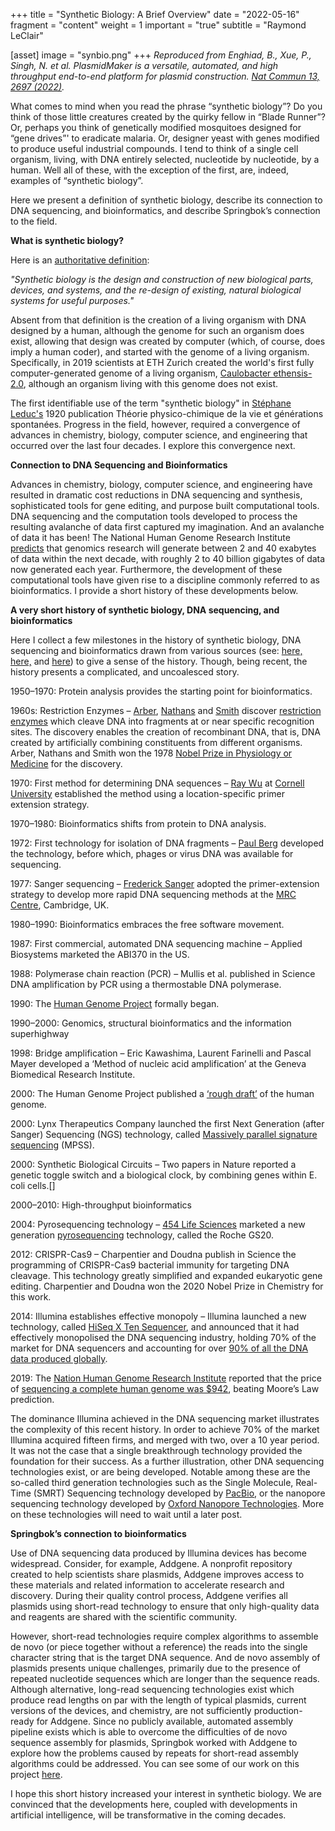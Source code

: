 +++
title = "Synthetic Biology: A Brief Overview"
date = "2022-05-16"
fragment = "content"
weight = 1
important = "true"
subtitle = "Raymond LeClair"

[asset]
    image = "synbio.png"
+++
*Reproduced from Enghiad, B., Xue, P., Singh, N. et al. PlasmidMaker is a versatile, automated, and high throughput end-to-end platform for plasmid construction. [Nat Commun 13, 2697 (2022)](https://doi.org/10.1038/s41467-022-30355-y).*


What comes to mind when you read the phrase “synthetic biology”? Do you think of those little creatures created by the quirky fellow in “Blade Runner”? Or, perhaps you think of genetically modified mosquitoes designed for “gene drives”' to eradicate malaria. Or, designer yeast with genes modified to produce useful industrial compounds. I tend to think of a single cell organism, living, with DNA entirely selected, nucleotide by nucleotide, by a human. Well all of these, with the exception of the first, are, indeed, examples of “synthetic biology”.

Here we present a definition of synthetic biology, describe its connection to DNA sequencing, and bioinformatics, and describe Springbok’s connection to the field.

**What is synthetic biology?**

Here is an [authoritative definition](https://www.nature.com/subjects/synthetic-biology):

*"Synthetic biology is the design and construction of new biological parts, devices, and systems, and the re-design of existing, natural biological systems for useful purposes."*

Absent from that definition is the creation of a living organism with DNA designed by a human, although the genome for such an organism does exist, allowing that design was created by computer (which, of course, does imply a human coder), and started with the genome of a living organism. Specifically, in 2019 scientists at ETH Zurich created the world's first fully computer-generated genome of a living organism, [Caulobacter ethensis-2.0](https://www.sciencedaily.com/releases/2019/04/190401171343.htm), although an organism living with this genome does not exist.

The first identifiable use of the term "synthetic biology" in [Stéphane Leduc's](https://en.wikipedia.org/wiki/St%C3%A9phane_Leduc) 1920 publication Théorie physico-chimique de la vie et générations spontanées. Progress in the field, however, required a convergence of advances in chemistry, biology, computer science, and engineering that occurred over the last four decades. I explore this convergence next.

**Connection to DNA Sequencing and Bioinformatics**

Advances in chemistry, biology, computer science, and engineering have resulted in dramatic cost reductions in DNA sequencing and synthesis, sophisticated tools for gene editing, and purpose built computational tools. DNA sequencing and the computation tools developed to process the resulting avalanche of data first captured my imagination. And an avalanche of data it has been! The National Human Genome Research Institute [predicts](https://www.genome.gov/about-genomics/fact-sheets/Genomic-Data-Science#:~:text=As%20biomedical%20research%20projects%20and,data%20now%20generated%20each%20year) that genomics research will generate between 2 and 40 exabytes of data within the next decade, with roughly 2 to 40 billion gigabytes of data now generated each year. Furthermore, the development of these computational tools have given rise to a discipline commonly referred to as bioinformatics. I provide a short history of these developments below.

**A very short history of synthetic biology, DNA sequencing, and bioinformatics**

Here I collect a few milestones in the history of synthetic biology, DNA sequencing and bioinformatics drawn from various sources (see: [here,](https://www.researchgate.net/profile/Jeff-Gauthier/publication/326839021_A_Brief_History_of_Bioinformatics/links/5d6e7e83299bf16522f2c6f0/A-Brief-History-of-Bioinformatics.pdf) [here,](https://ebrc.org/what-is-synbio/) and [here](https://academic.oup.com/jimb/article/45/7/449/5996678)) to give a sense of the history. Though, being recent, the history presents a complicated, and uncoalesced story.

1950–1970: Protein analysis provides the starting point for bioinformatics.

1960s: Restriction Enzymes – [Arber](https://en.wikipedia.org/wiki/Werner_Arber), [Nathans](https://en.wikipedia.org/wiki/Daniel_Nathans) and [Smith](https://en.wikipedia.org/wiki/Hamilton_O._Smith) discover [restriction enzymes](https://en.wikipedia.org/wiki/Restriction_enzyme) which cleave DNA into fragments at or near specific recognition sites. The discovery enables the creation of recombinant DNA, that is, DNA created by artificially combining constituents from different organisms. Arber, Nathans and Smith won the 1978 [Nobel Prize in Physiology or Medicine](https://en.wikipedia.org/wiki/Nobel_Prize_in_Physiology_or_Medicine) for the discovery.

1970: First method for determining DNA sequences – [Ray Wu](https://en.wikipedia.org/wiki/Ray_Wu) at [Cornell University](https://en.wikipedia.org/wiki/Cornell_University) established the method using a location-specific primer extension strategy.

1970–1980: Bioinformatics shifts from protein to DNA analysis.

1972: First technology for isolation of DNA fragments – [Paul Berg](https://www.ncbi.nlm.nih.gov/pmc/articles/PMC389671/) developed the technology, before which, phages or virus DNA was available for sequencing.

1977: Sanger sequencing – [Frederick Sanger](https://en.wikipedia.org/wiki/Frederick_Sanger) adopted the primer-extension strategy to develop more rapid DNA sequencing methods at the [MRC Centre](https://en.wikipedia.org/wiki/Medical_Research_Council_(United_Kingdom)), Cambridge, UK.

1980–1990: Bioinformatics embraces the free software movement.

1987: First commercial, automated DNA sequencing machine – Applied Biosystems marketed the ABI370 in the US.

1988: Polymerase chain reaction (PCR) – Mullis et al. published in Science DNA amplification by PCR using a thermostable DNA polymerase.

1990: The [Human Genome Project](https://www.genome.gov/human-genome-project) formally began.

1990–2000: Genomics, structural bioinformatics and the information superhighway

1998: Bridge amplification – Eric Kawashima, Laurent Farinelli and Pascal Mayer developed a ‘Method of nucleic acid amplification’ at the Geneva Biomedical Research Institute.

2000: The Human Genome Project published a [‘rough draft’](https://www.nature.com/articles/30790) of the human genome.

2000: Lynx Therapeutics Company launched the first Next Generation (after Sanger) Sequencing (NGS) technology, called [Massively parallel signature sequencing](https://pubmed.ncbi.nlm.nih.gov/15251069/#:~:text=Massively%20parallel%20signature%20sequencing%20(MPSS)%20is%20one%20of%20the%20newest,molecules%20produced%20from%20each%20gene.) (MPSS).

2000: Synthetic Biological Circuits – Two papers in Nature reported a genetic toggle switch and a biological clock, by combining genes within E. coli cells.[]

2000–2010: High-throughput bioinformatics

2004: Pyrosequencing technology – [454 Life Sciences](https://www.ncbi.nlm.nih.gov/pmc/articles/PMC2347365/) marketed a new generation [pyrosequencing](https://www.sciencedirect.com/topics/neuroscience/pyrosequencing#:~:text=Pyrosequencing%20is%20a%20method%20of,than%20chain%20termination%20with%20dideoxynucleotides.) technology, called the Roche GS20.

2012: CRISPR-Cas9 – Charpentier and Doudna publish in Science the programming of CRISPR-Cas9 bacterial immunity for targeting DNA cleavage. This technology greatly simplified and expanded eukaryotic gene editing. Charpentier and Doudna won the 2020 Nobel Prize in Chemistry for this work.

2014: Illumina establishes effective monopoly – Illumina launched a new technology, called [HiSeq X Ten Sequencer](https://pubmed.ncbi.nlm.nih.gov/29320538/), and announced that it had effectively monopolised the DNA sequencing industry, holding 70% of the market for DNA sequencers and accounting for over [90% of all the DNA data produced globally](https://www.technologyreview.com/2014/02/18/173931/50-smartest-companies/).

2019: The [Nation Human Genome Research Institute](https://www.ncbi.nlm.nih.gov/pmc/articles/PMC7736650/) reported that the price of [sequencing a complete human genome was $942](https://frontlinegenomics.com/a-brief-history-of-next-generation-sequencing-ngs/), beating Moore’s Law prediction.

The dominance Illumina achieved in the DNA sequencing market illustrates the complexity of this recent history. In order to achieve 70% of the market Illumina acquired fifteen firms, and merged with two, over a 10 year period. It was not the case that a single breakthrough technology provided the foundation for their success. As a further illustration, other DNA sequencing technologies exist, or are being developed. Notable among these are the so-called third generation technologies such as the Single Molecule, Real-Time (SMRT) Sequencing technology developed by [PacBio](https://www.pacb.com/videos/video-overview-of-smrt-technology/#:~:text=PacBio's%20SMRT%20technology%20harnesses%20the,it%20occurs%20in%20real%20time), or the nanopore sequencing technology developed by [Oxford Nanopore Technologies](https://nanoporetech.com/how-it-works). More on these technologies will need to wait until a later post.

**Springbok’s connection to bioinformatics**

Use of DNA sequencing data produced by Illumina devices has become widespread. Consider, for example, Addgene. A nonprofit repository created to help scientists share plasmids, Addgene improves access to these materials and related information to accelerate research and discovery. During their quality control process, Addgene verifies all plasmids using short-read technology to ensure that only high-quality data and reagents are shared with the scientific community.

However, short-read technologies require complex algorithms to assemble de novo (or piece together without a reference) the reads into the single character string that is the target DNA sequence. And de novo assembly of plasmids presents unique challenges, primarily due to the presence of repeated nucleotide sequences which are longer than the sequence reads. Although alternative, long-read sequencing technologies exist which produce read lengths on par with the length of typical plasmids, current versions of the devices, and chemistry, are not sufficiently production-ready for Addgene. Since no publicly available, automated assembly pipeline exists which is able to overcome the difficulties of de novo sequence assembly for plasmids, Springbok worked with Addgene to explore how the problems caused by repeats for short-read assembly algorithms could be addressed. You can see some of our work on this project [here](http://springbok.io/blog/toil-addgene/).

I hope this short history increased your interest in synthetic biology. We are convinced that the developments here, coupled with developments in artificial intelligence, will be transformative in the coming decades.